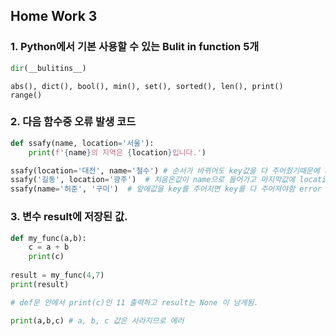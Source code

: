 ## Home Work 3

### 1. Python에서 기본 사용할 수 있는 Bulit in function 5개

```python
dir(__bulitins__)
```

```
abs(), dict(), bool(), min(), set(), sorted(), len(), print()
range()
```



### 2. 다음 함수중 오류 발생 코드

```python
def ssafy(name, location='서울'):
    print(f'{name}의 지역은 {location}입니다.')
```

```python
ssafy(location='대전', name='철수') # 순서가 바뀌어도 key값을 다 주어줬기때문에 가능
ssafy('길동', location='광주')  # 처음온값이 name으로 들어가고 마지막값에 location 지정!
ssafy(name='허준', '구미')  # 앞에값을 key를 주어지면 key를 다 주어져야함 error
```



### 3.  변수 result에 저장된 값.

```python
def my_func(a,b):
	c = a + b
	print(c)
	
result = my_func(4,7)
print(result)

# def문 안에서 print(c)인 11 출력하고 result는 None 이 남게됨.

print(a,b,c) # a, b, c 값은 사라지므로 에러
```